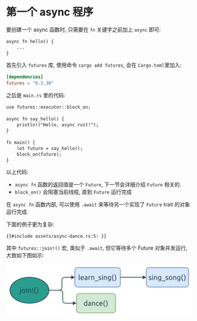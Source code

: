 # 第一个 async 程序

要创建一个 async 函数时, 只需要在 `fn` 关键字之前加上 `async` 即可:

```rust, ignore
async fn hello() {
    ...
}
```

首先引入 `futures` 库, 使用命令 `cargo add futures`, 会在 `Cargo.toml`里加入:

```toml
[dependencies]
futures = "0.3.30"
```

之后是 `main.rs` 里的代码:

```rust, ignore
use futures::executor::block_on;

async fn say_hello() {
    println!("Hello, async rust!");
}

fn main() {
    let future = say_hello();
    block_on(future);
}
```

以上代码:

- `async fn` 函数的返回值是一个 `Future`, 下一节会详细介绍 `Future` 相关的.
- `block_on()` 会阻塞当前线程, 直到 `Future` 运行完成

在 `async fn` 函数内部, 可以使用 `.await` 来等待另一个实现了 `Future` trait 的对象运行完成.

下面的例子更为复杂:

```rust, ignore
{{#include assets/async-dance.rs:5: }}
```

其中 `futures::join!()` 宏, 类似于 `.await`, 但它等待多个 Future 对象并发运行, 大致如下图如示:

![futures join](assets/async-dance.svg)